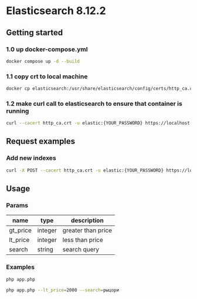 # Elasticsearch 8.12.2
## Getting started
### 1.0 up docker-compose.yml
```bash
docker compose up -d --build
```
### 1.1 copy crt to local machine
```bash
docker cp elasticsearch:/usr/share/elasticsearch/config/certs/http_ca.crt .
```
### 1.2 make curl call to elasticsearch to ensure that container is running
```bash
curl --cacert http_ca.crt -u elastic:{YOUR_PASSWORD} https://localhost:9200
```
## Request examples
### Add new indexes
```bash
curl -X POST --cacert http_ca.crt -u elastic:{YOUR_PASSWORD} https://localhost:9200/otus-shop/_bulk -H "Content-Type: application/json" --data-binary @./books.js
```

## Usage
### Params
| name     | type    | description        |
| -------- | ------- | ------------------ |
| gt_price | integer | greater than price |
| lt_price | integer | less than price    |
| search   | string  | search query       |
### Examples
```bash
php app.php
```
```bash
php app.php --lt_price=2000 --search=рыцори
```